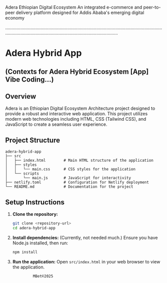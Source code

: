 Adera
Ethiopian Digital Ecosystem
An integrated e-commerce and peer-to-peer delivery platform designed for Addis Ababa's emerging digital economy

.....................................................................................................................................................................................................................

# Adera Hybrid App
## (Contexts for Adera Hybrid Ecosystem [App] Vibe Coding...)

## Overview
Adera is an Ethiopian Digital Ecosystem Architecture project designed to provide a robust and interactive web application. This project utilizes modern web technologies including HTML, CSS (Tailwind CSS), and JavaScript to create a seamless user experience.

## Project Structure
```
adera-hybrid-app
├── src
│   ├── index.html        # Main HTML structure of the application
│   ├── styles
│   │   └── main.css      # CSS styles for the application
│   └── scripts
│       └── main.js       # JavaScript for interactivity
├── netlify.toml          # Configuration for Netlify deployment
└── README.md             # Documentation for the project
```

## Setup Instructions
1. **Clone the repository:**
   ```bash
   git clone <repository-url>
   cd adera-hybrid-app
   ```

2. **Install dependencies:**  (Currently, not needed much.)
   Ensure you have Node.js installed, then run:
   ```bash
   npm install
   ```

3. **Run the application:**
   Open `src/index.html` in your web browser to view the application.



                MBet©2025

